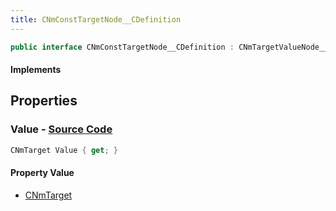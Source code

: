 ```yaml
---
title: CNmConstTargetNode__CDefinition
---
```


```csharp
public interface CNmConstTargetNode__CDefinition : CNmTargetValueNode__CDefinition, CNmValueNode__CDefinition, CNmGraphNode__CDefinition, ISchemaClass<CNmGraphNode__CDefinition>, ISchemaClass<CNmValueNode__CDefinition>, ISchemaClass<CNmTargetValueNode__CDefinition>, ISchemaClass<CNmConstTargetNode__CDefinition>, ISchemaField, ISchemaClass, INativeHandle
```

#### Implements

## Properties

### **Value** - [Source Code](https://github.com/swiftly-solution/swiftlys2/blob/main/managed/src/SwiftlyS2.Generated/Schemas/Interfaces/CNmConstTargetNode__CDefinition.cs#L16)

```csharp
CNmTarget Value { get; }
```

#### Property Value

- [CNmTarget](/docs/api/shared/schemadefinitions/cnmtarget)

